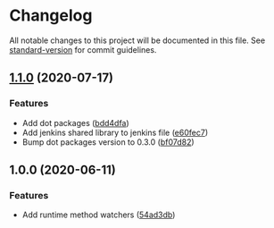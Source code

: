 # Changelog

All notable changes to this project will be documented in this file. See [standard-version](https://github.com/conventional-changelog/standard-version) for commit guidelines.

## [1.1.0](http://nas/matt/Janda.Runtime.Watchers/compare/1.0.0...1.1.0) (2020-07-17)


### Features

* Add dot packages ([bdd4dfa](http://nas/matt/Janda.Runtime.Watchers/commit/bdd4dfa0a260a3710834b51d3383724f4818de03))
* Add jenkins shared library to jenkins file ([e60fec7](http://nas/matt/Janda.Runtime.Watchers/commit/e60fec73ae610d268209ccd08b238eb3797b91fc))
* Bump dot packages version to 0.3.0 ([bf07d82](http://nas/matt/Janda.Runtime.Watchers/commit/bf07d8240a7697035cc780002623c6ddd9a7b49d))

## 1.0.0 (2020-06-11)


### Features

* Add runtime method watchers ([54ad3db](http://nas/matt/Janda.Runtime.Watchers/commit/54ad3db8225a264998fb128e655cbcdcb1d23cf7))
